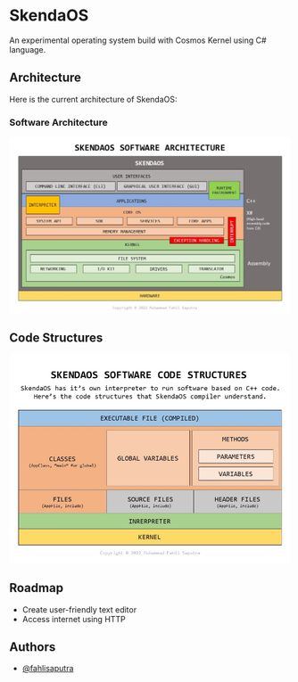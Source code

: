
# SkendaOS

An experimental operating system build with Cosmos Kernel using C# language.

## Architecture

Here is the current architecture of SkendaOS:

### Software Architecture
![Software Architecture](/Resources/Architecture/Sofrware_Architecture.jpg)

## Code Structures
![Code Structures](/Resources/Architecture/Code_Structures.jpg)


## Roadmap

- Create user-friendly text editor
- Access internet using HTTP



## Authors

- [@fahlisaputra](https://www.github.com/fahlisaputra)

